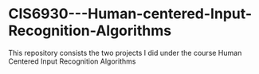 # CIS6930---Human-centered-Input-Recognition-Algorithms
This repository consists the two projects I did under the course Human Centered Input Recognition Algorithms
